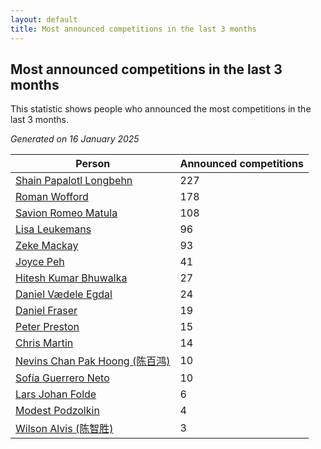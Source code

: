 ```yaml
---
layout: default
title: Most announced competitions in the last 3 months
---
```

## Most announced competitions in the last 3 months
This statistic shows people who announced the most competitions in the last 3 months.

*Generated on 16 January 2025*

| Person | Announced competitions |
| --- | --- |
| [Shain Papalotl Longbehn](https://www.worldcubeassociation.org/persons/2020LONG05) | 227 |
| [Roman Wofford](https://www.worldcubeassociation.org/persons/2017WOFF01) | 178 |
| [Savion Romeo Matula](https://www.worldcubeassociation.org/persons/2019MATU03) | 108 |
| [Lisa Leukemans](https://www.worldcubeassociation.org/persons/2021LEUK01) | 96 |
| [Zeke Mackay](https://www.worldcubeassociation.org/persons/2015MACK06) | 93 |
| [Joyce Peh](https://www.worldcubeassociation.org/persons/2017PEHJ01) | 41 |
| [Hitesh Kumar Bhuwalka](https://www.worldcubeassociation.org/persons/2022BHUW01) | 27 |
| [Daniel Vædele Egdal](https://www.worldcubeassociation.org/persons/2013EGDA01) | 24 |
| [Daniel Fraser](https://www.worldcubeassociation.org/persons/2020FRAS02) | 19 |
| [Peter Preston](https://www.worldcubeassociation.org/persons/2017PRES02) | 15 |
| [Chris Martin](https://www.worldcubeassociation.org/persons/2013MART03) | 14 |
| [Nevins Chan Pak Hoong (陈百鸿)](https://www.worldcubeassociation.org/persons/2010CHAN20) | 10 |
| [Sofía Guerrero Neto](https://www.worldcubeassociation.org/persons/2017NETO02) | 10 |
| [Lars Johan Folde](https://www.worldcubeassociation.org/persons/2018FOLD01) | 6 |
| [Modest Podzolkin](https://www.worldcubeassociation.org/persons/2017PODZ01) | 4 |
| [Wilson Alvis (陈智胜)](https://www.worldcubeassociation.org/persons/2011ALVI01) | 3 |

